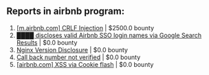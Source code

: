 ## Reports in airbnb program:
1. [[m.airbnb.com] CRLF Injection](https://hackerone.com/reports/197279) | $2500.0 bounty
2. [████ discloses valid Airbnb SSO login names via Google Search Results](https://hackerone.com/reports/161659) | $0.0 bounty
3. [Nginx Version Disclosure](https://hackerone.com/reports/214570) | $0.0 bounty
4. [Call back number not verified](https://hackerone.com/reports/243049) | $0.0 bounty
5. [[airbnb.com] XSS via Cookie flash](https://hackerone.com/reports/197334) | $0.0 bounty